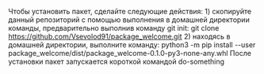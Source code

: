 Чтобы установить пакет, сделайте следующие действия: 
	1) скопируйте данный репозиторий с помощью выполнения в домашней директории команды, предварительно выполнив команду git init:
		git clone https://github.com/Vsevolod91/package_welcome.git
	2) находясь в домашней директории, выполните команду:
		python3 -m pip install --user package_welcome/dist/package_welcome-0.1.0-py3-none-any.whl
После установки пакет запускается короткой командой do-something
